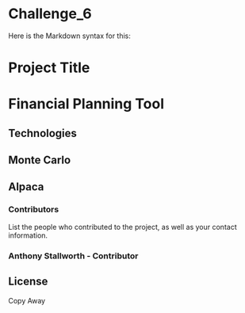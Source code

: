 # Challenge_6



Here is the Markdown syntax for this:

# Project Title
# Financial Planning Tool

## Technologies
## Monte Carlo
## Alpaca

### Contributors

List the people who contributed to the project, as well as your contact information.
### Anthony Stallworth - Contributor

## License

Copy Away

